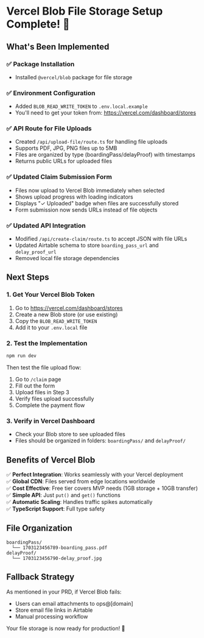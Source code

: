 # Vercel Blob File Storage Setup Complete! 🎉

## What's Been Implemented

### ✅ Package Installation
- Installed `@vercel/blob` package for file storage

### ✅ Environment Configuration
- Added `BLOB_READ_WRITE_TOKEN` to `.env.local.example`
- You'll need to get your token from: https://vercel.com/dashboard/stores

### ✅ API Route for File Uploads
- Created `/api/upload-file/route.ts` for handling file uploads
- Supports PDF, JPG, PNG files up to 5MB
- Files are organized by type (boardingPass/delayProof) with timestamps
- Returns public URLs for uploaded files

### ✅ Updated Claim Submission Form
- Files now upload to Vercel Blob immediately when selected
- Shows upload progress with loading indicators
- Displays "✓ Uploaded" badge when files are successfully stored
- Form submission now sends URLs instead of file objects

### ✅ Updated API Integration
- Modified `/api/create-claim/route.ts` to accept JSON with file URLs
- Updated Airtable schema to store `boarding_pass_url` and `delay_proof_url`
- Removed local file storage dependencies

## Next Steps

### 1. Get Your Vercel Blob Token
1. Go to https://vercel.com/dashboard/stores
2. Create a new Blob store (or use existing)
3. Copy the `BLOB_READ_WRITE_TOKEN`
4. Add it to your `.env.local` file

### 2. Test the Implementation
```bash
npm run dev
```

Then test the file upload flow:
1. Go to `/claim` page
2. Fill out the form
3. Upload files in Step 3
4. Verify files upload successfully
5. Complete the payment flow

### 3. Verify in Vercel Dashboard
- Check your Blob store to see uploaded files
- Files should be organized in folders: `boardingPass/` and `delayProof/`

## Benefits of Vercel Blob

✅ **Perfect Integration**: Works seamlessly with your Vercel deployment  
✅ **Global CDN**: Files served from edge locations worldwide  
✅ **Cost Effective**: Free tier covers MVP needs (1GB storage + 10GB transfer)  
✅ **Simple API**: Just `put()` and `get()` functions  
✅ **Automatic Scaling**: Handles traffic spikes automatically  
✅ **TypeScript Support**: Full type safety  

## File Organization
```
boardingPass/
  └── 1703123456789-boarding_pass.pdf
delayProof/
  └── 1703123456790-delay_proof.jpg
```

## Fallback Strategy
As mentioned in your PRD, if Vercel Blob fails:
- Users can email attachments to ops@[domain]
- Store email file links in Airtable
- Manual processing workflow

Your file storage is now ready for production! 🚀
